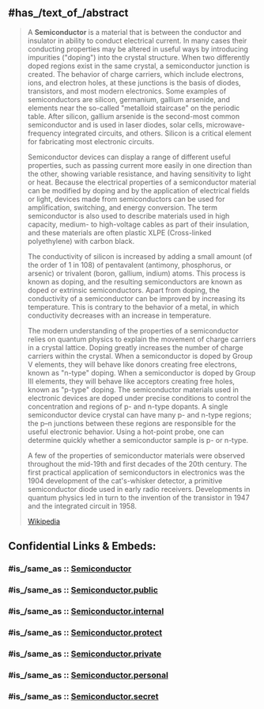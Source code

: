 ﻿---
Commons_category: Semiconductors
described_by_source: '[[_Standards/WikiData/WD~Armenian_Soviet_Encyclopedia,_vol._5,124737632]]'
has_id_wikidata: Q11456
has_part_s_:
- '[[_Standards/WikiData/WD~p-type_semiconductor,1196214]]'
- '[[_Standards/WikiData/WD~n-type_semiconductor,1332028]]'
IEV_number: 121-12-06
image:
- "http://commons.wikimedia.org/wiki/Special:FilePath/Capteurs%20CCD%20et%20CMOS.jpg"
- "http://commons.wikimedia.org/wiki/Special:FilePath/Semiconductor%20outlines.jpg"
MeSH_tree_code: E07.305.625
OmegaWiki_Defined_Meaning: 3378
part_of:
- '[[_Standards/WikiData/WD~semiconductor_device,175805]]'
- '[[_Standards/WikiData/WD~semiconductor_memory,1143031]]'
- '[[_Standards/WikiData/WD~semiconductor_diode,1929430]]'
practiced_by:
- '[[_Standards/WikiData/WD~semiconductor_industry,2986369]]'
- '[[_Standards/WikiData/WD~semiconductors_chemistry,12168144]]'
studied_in: '[[_Standards/WikiData/WD~semiconductors_chemistry,12168144]]'
subclass_of:
- '[[_Standards/WikiData/WD~electrical_conductor,124291]]'
- '[[_Standards/WikiData/WD~material,214609]]'
- '[[_Standards/WikiData/WD~Q31450902,31450902]]'
UMLS_CUI: C0036623
---

## #has_/text_of_/abstract 

> A **Semiconductor** is a material that is between the conductor and insulator in ability to conduct electrical current. In many cases their conducting properties may be altered in useful ways by introducing impurities ("doping") into the crystal structure. When two differently doped regions exist in the same crystal, a semiconductor junction is created. The behavior of charge carriers, which include electrons, ions, and electron holes, at these junctions is the basis of diodes, transistors, and most modern electronics. Some examples of semiconductors are silicon, germanium, gallium arsenide, and elements near the so-called "metalloid staircase" on the periodic table. After silicon, gallium arsenide is the second-most common semiconductor and is used in laser diodes, solar cells, microwave-frequency integrated circuits, and others. Silicon is a critical element for fabricating most electronic circuits.
>
> Semiconductor devices can display a range of different useful properties, such as passing current more easily in one direction than the other, showing variable resistance, and having sensitivity to light or heat. Because the electrical properties of a semiconductor material can be modified by doping and by the application of electrical fields or light, devices made from semiconductors can be used for amplification, switching, and energy conversion. The term semiconductor is also used to describe materials used in high capacity, medium- to high-voltage cables as part of their insulation, and these materials are often plastic XLPE (Cross-linked polyethylene) with carbon black.
>
> The conductivity of silicon is increased by adding a small amount (of the order of 1 in 108) of pentavalent (antimony, phosphorus, or arsenic) or trivalent (boron, gallium, indium) atoms. This process is known as doping, and the resulting semiconductors are known as doped or extrinsic semiconductors. Apart from doping, the conductivity of a semiconductor can be improved by increasing its temperature. This is contrary to the behavior of a metal, in which conductivity decreases with an increase in temperature.
>
> The modern understanding of the properties of a semiconductor relies on quantum physics to explain the movement of charge carriers in a crystal lattice. Doping greatly increases the number of charge carriers within the crystal. When a semiconductor is doped by Group V elements, they will behave like donors creating free electrons, known as "n-type" doping. When a semiconductor is doped by Group III elements, they will behave like acceptors creating free holes, known as "p-type" doping. The semiconductor materials used in electronic devices are doped under precise conditions to control the concentration and regions of p- and n-type dopants. A single semiconductor device crystal can have many p- and n-type regions; the p–n junctions between these regions are responsible for the useful electronic behavior. Using a hot-point probe, one can determine quickly whether a semiconductor sample is p- or n-type.
>
> A few of the properties of semiconductor materials were observed throughout the mid-19th and first decades of the 20th century. The first practical application of semiconductors in electronics was the 1904 development of the cat's-whisker detector, a primitive semiconductor diode used in early radio receivers. Developments in quantum physics led in turn to the invention of the transistor in 1947 and the integrated circuit in 1958.
>
> [Wikipedia](https://en.wikipedia.org/wiki/Semiconductor) 


## Confidential Links & Embeds: 

### #is_/same_as :: [Semiconductor](/_Standards/Technology/Electronics/Electronic_Component/Semiconductor.md) 

### #is_/same_as :: [Semiconductor.public](/_public/Technology/Electronics/Electronic_Component/Semiconductor.public.md) 

### #is_/same_as :: [Semiconductor.internal](/_internal/Technology/Electronics/Electronic_Component/Semiconductor.internal.md) 

### #is_/same_as :: [Semiconductor.protect](/_protect/Technology/Electronics/Electronic_Component/Semiconductor.protect.md) 

### #is_/same_as :: [Semiconductor.private](/_private/Technology/Electronics/Electronic_Component/Semiconductor.private.md) 

### #is_/same_as :: [Semiconductor.personal](/_personal/Technology/Electronics/Electronic_Component/Semiconductor.personal.md) 

### #is_/same_as :: [Semiconductor.secret](/_secret/Technology/Electronics/Electronic_Component/Semiconductor.secret.md)

